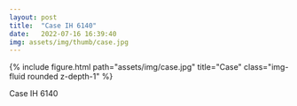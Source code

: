 ```yaml
---
layout: post
title:  "Case IH 6140"
date:   2022-07-16 16:39:40
img: assets/img/thumb/case.jpg
---
```


<div class="row">
    <div class="col-sm mt-3 mt-md-0">
        {% include figure.html path="assets/img/case.jpg" title="Case" class="img-fluid rounded z-depth-1" %}
    </div>
</div>

Case IH 6140